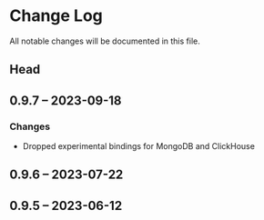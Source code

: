 # Change Log

All notable changes will be documented in this file.

## Head

## 0.9.7 &ndash; 2023-09-18

### Changes

* Dropped experimental bindings for MongoDB and ClickHouse

## 0.9.6 &ndash; 2023-07-22

## 0.9.5 &ndash; 2023-06-12
